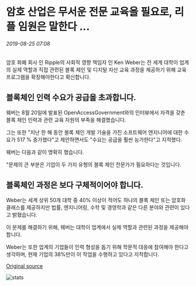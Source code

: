 # 암호 산업은 무서운 전문 교육을 필요로, 리플 임원은 말한다 ...

###### 2019-08-25 07:08

암호 화폐 회사 인 Ripple의 사회적 영향 책임자 인 Ken Weber는 전 세계 대학이 업계의 실제 역할과 직접 관련된 블록 체인 및 디지털 자산 교육 과정을 제공하기 위해 교육 프로그램을 확장해야한다고 확신합니다.

## 블록체인 인력 수요가 공급을 초과합니다.

웨버는 8월 20일에 발표된 OpenAccessGovernment와의 인터뷰에서 자격을 갖춘 블록 체인 인력과 관련 교육 자원의 부족을 해결했습니다.

그는 또한 "지난 한 해 동안 블록 체인 개발 기술을 가진 소프트웨어 엔지니어에 대한 수요가 517 % 증가했다"고 제안하면서도 "수요는 공급을 훨씬 능가한다"고 지적했다.

웨버는 다음과 같이 명확히 했습니다.

"문제의 큰 부분은 기업이 두 가지 유형의 블록 체인 전문가가 필요하다는 것입니다.

## 블록체인 과정은 보다 구체적이어야 합니다.

Weber는 세계 상위 50개 대학 중 40% 이상이 적어도 하나의 블록 체인 또는 암호화 클래스를 제공하지만 법률, 엔지니어링, 수학 및 경영학과 같은 다른 분야와 관련이 있다고 밝혔습니다.

이 문제를 해결하기 위해, 웨버는 대학이 업계에서 실제 역할과 관련된 과정을 제공해야합니다.

Weber는 또한 업계의 기업들이 인력 형성을 돕기 위해 학문적 대응에 참여해야 한다고 생각하며, 현재 기업의 38%만이 이 작업을 수행하고 있다고 지적합니다.

[Original source](https://cointelegraph.com/news/crypto-industry-direly-needs-specialized-education-says-ripple-exec)

![stats](https://c.statcounter.com/11760860/0/a89fa40b/1/ "stats")